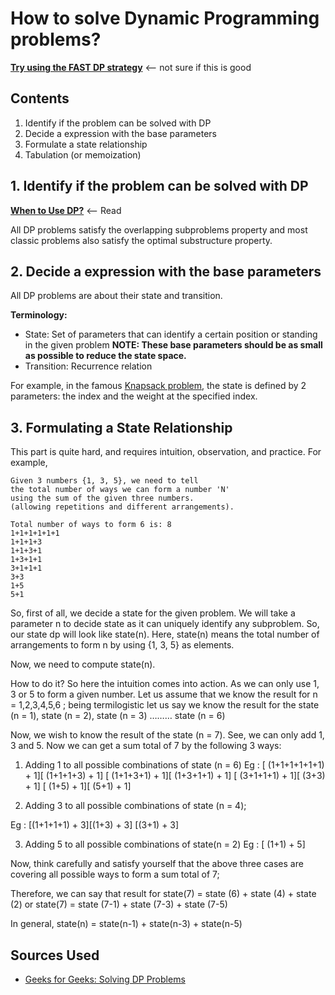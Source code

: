 # How to solve Dynamic Programming problems?

**[Try using the FAST DP strategy](https://learntocodewith.me/posts/dynamic-programming/)** <-- not sure if this is good

## Contents

1. Identify if the problem can be solved with DP
2. Decide a expression with the base parameters
3. Formulate a state relationship
4. Tabulation (or memoization)

## 1. Identify if the problem can be solved with DP

**[When to Use DP?](when_to_use_dp.md)** <-- Read

All DP problems satisfy the overlapping subproblems property and most classic problems also satisfy the optimal substructure property.

## 2. Decide a expression with the base parameters

All DP problems are about their state and transition.

**Terminology:**

-   State: Set of parameters that can identify a certain position or standing in the given problem
    **NOTE: These base parameters should be as small as possible to reduce the state space.**
-   Transition: Recurrence relation

For example, in the famous [Knapsack problem](../classic_problems/knapsack_problem.md), the state is defined by 2 parameters: the index and the weight at the specified index.

## 3. Formulating a State Relationship

This part is quite hard, and requires intuition, observation, and practice. For example,

```
Given 3 numbers {1, 3, 5}, we need to tell
the total number of ways we can form a number 'N'
using the sum of the given three numbers.
(allowing repetitions and different arrangements).

Total number of ways to form 6 is: 8
1+1+1+1+1+1
1+1+1+3
1+1+3+1
1+3+1+1
3+1+1+1
3+3
1+5
5+1
```

So, first of all, we decide a state for the given problem. We will take a parameter n to decide state as it can uniquely identify any subproblem. So, our state dp will look like state(n). Here, state(n) means the total number of arrangements to form n by using {1, 3, 5} as elements.

Now, we need to compute state(n).

How to do it?
So here the intuition comes into action. As we can only use 1, 3 or 5 to form a given number. Let us assume that we know the result for n = 1,2,3,4,5,6 ; being termilogistic let us say we know the result for the
state (n = 1), state (n = 2), state (n = 3) ……… state (n = 6)

Now, we wish to know the result of the state (n = 7). See, we can only add 1, 3 and 5. Now we can get a sum total of 7 by the following 3 ways:

1. Adding 1 to all possible combinations of state (n = 6)
   Eg : [ (1+1+1+1+1+1) + 1][ (1+1+1+3) + 1]
   [ (1+1+3+1) + 1][ (1+3+1+1) + 1]
   [ (3+1+1+1) + 1][ (3+3) + 1]
   [ (1+5) + 1][ (5+1) + 1]

2) Adding 3 to all possible combinations of state (n = 4);

Eg : [(1+1+1+1) + 3][(1+3) + 3]
[(3+1) + 3]

3. Adding 5 to all possible combinations of state(n = 2)
   Eg : [ (1+1) + 5]

Now, think carefully and satisfy yourself that the above three cases are covering all possible ways to form a sum total of 7;

Therefore, we can say that result for
state(7) = state (6) + state (4) + state (2)
or
state(7) = state (7-1) + state (7-3) + state (7-5)

In general,
state(n) = state(n-1) + state(n-3) + state(n-5)

## Sources Used

-   [Geeks for Geeks: Solving DP Problems](https://www.geeksforgeeks.org/solve-dynamic-programming-problem/)
